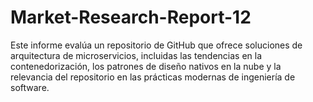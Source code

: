 # Market-Research-Report-12
Este informe evalúa un repositorio de GitHub que ofrece soluciones de arquitectura de microservicios, incluidas las tendencias en la contenedorización, los patrones de diseño nativos en la nube y la relevancia del repositorio en las prácticas modernas de ingeniería de software.
